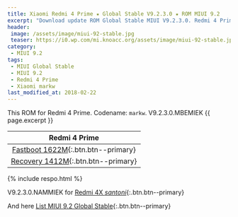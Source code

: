 ```yaml
---
title: Xiaomi Redmi 4 Prime ★ Global Stable V9.2.3.0 ★ ROM MIUI 9.2
excerpt: "Download update ROM Global Stable MIUI V9.2.3.0. Redmi 4 Prime (markw). Recovery ROM (updater/.zip) Fastboot ROM (firmware/.tgz)"
header:
 image: /assets/image/miui-92-stable.jpg
 teaser: https://i0.wp.com/mi.knoacc.org/assets/image/miui-92-stable.jpg?resize=420,210
category:
 - MIUI 9.2
tags:
 - MIUI Global Stable
 - MIUI 9.2
 - Redmi 4 Prime
 - Xiaomi markw
last_modified_at: 2018-02-22
---
```

This ROM for Redmi 4 Prime. Codename: `markw`. V9.2.3.0.MBEMIEK {{ page.excerpt }}

| Redmi 4 Prime |
|:------:|
| [Fastboot 1622M](bigota?ver=V9.2.3.0.MBEMIEK&type=markw_global_images&size=1622M&name=20180103.0000.00_6.0_global_9654720fb4.tgz){:.btn.btn--primary} |
| [Recovery 1412M](bigota?ver=V9.2.3.0.MBEMIEK&type=miui_HM4ProGlobal&size=1412M&name=e4b96ba15c_6.0.zip){:.btn.btn--primary} |

{% include respo.html %}

V9.2.3.0.NAMMIEK for [Redmi 4X _santoni_](/global-stable-miui-923-redmi-4x-santoni-fastboot-recovery){:.btn.btn--primary}

And here [List MIUI 9.2 Global Stable](https://mi.knoacc.org/update-rom-miui-92-global-stable-full-changelog){:.btn.btn--primary}
